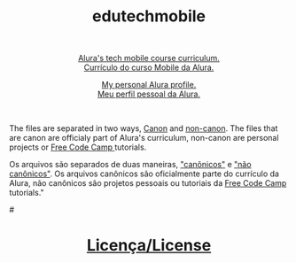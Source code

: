 # <h1 align='center'>edutechmobile</h1>
<br/>
<p align='center'><a href='https://www.alura.com.br/cursos-online-mobile'>Alura's tech mobile course curriculum.
<br/>Currículo do curso Mobile da Alura.</a></p>

<a href='https://cursos.alura.com.br/user/nicolas-brendow-santana'><p align='center'>My personal Alura profile.
<br/>Meu perfil pessoal da Alura.</p></a>

<br/>
<p>
  The files are separated in two ways,</o> <a href='https://en.wikipedia.org/wiki/Canon_(fiction)'>Canon</a> and <a href='https://en.wikipedia.org/wiki/Canon_(fiction)'>non-canon</a>. The files that are canon are officialy part of Alura's curriculum, non-canon are personal projects or <a href='https://www.freecodecamp.org/'>Free Code Camp </a>tutorials.
</p>
  Os arquivos são separados de duas maneiras, <a href='https://pt.wikipedia.org/wiki/C%C3%A2none_(fic%C3%A7%C3%A3o)'>"canônicos"</a> e <a href='https://pt.wikipedia.org/wiki/C%C3%A2none_(fic%C3%A7%C3%A3o)'>"não canônicos"</a>. Os arquivos canônicos são oficialmente parte do currículo da Alura, não canônicos são projetos pessoais ou tutoriais da <a href='https://www.freecodecamp.org/'>Free Code Camp</a> tutorials."

#<h1 align='center'>[Licença/License](./LICENSE)</h1>
